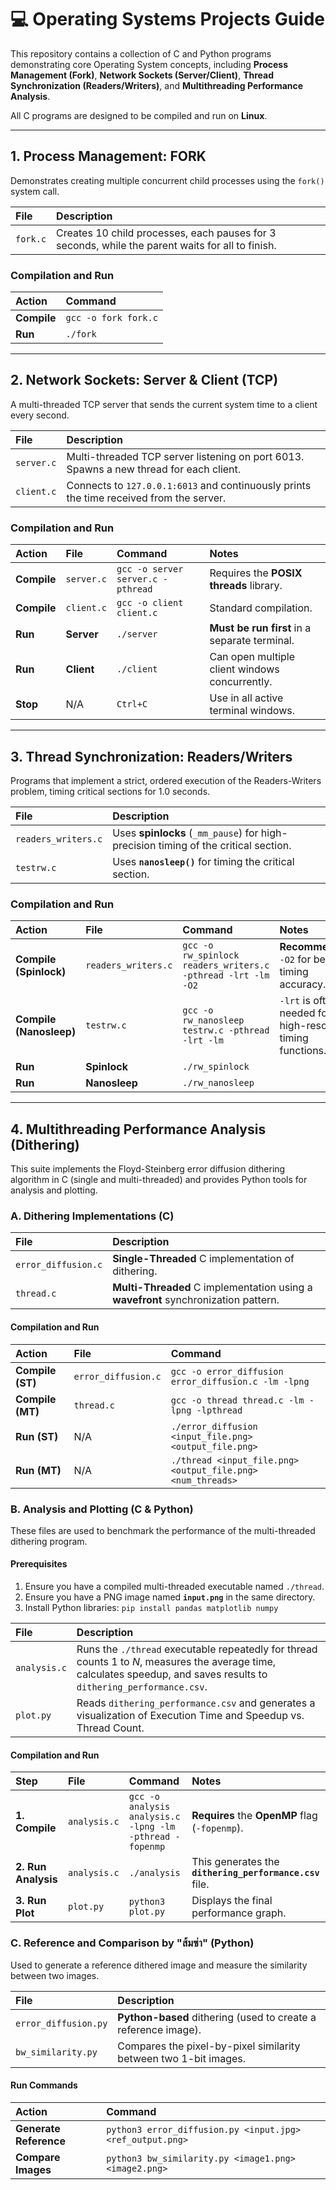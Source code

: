 # 💻 Operating Systems Projects Guide

This repository contains a collection of C and Python programs demonstrating core Operating System concepts, including **Process Management (Fork)**, **Network Sockets (Server/Client)**, **Thread Synchronization (Readers/Writers)**, and **Multithreading Performance Analysis**.

All C programs are designed to be compiled and run on **Linux**.

---

## 1. Process Management: FORK

Demonstrates creating multiple concurrent child processes using the `fork()` system call.

| File | Description |
| :--- | :--- |
| `fork.c` | Creates 10 child processes, each pauses for 3 seconds, while the parent waits for all to finish. |

### Compilation and Run

| Action | Command |
| :--- | :--- |
| **Compile** | `gcc -o fork fork.c` |
| **Run** | `./fork` |

---

## 2. Network Sockets: Server & Client (TCP)

A multi-threaded TCP server that sends the current system time to a client every second.

| File | Description |
| :--- | :--- |
| `server.c` | Multi-threaded TCP server listening on port 6013. Spawns a new thread for each client. |
| `client.c` | Connects to `127.0.0.1:6013` and continuously prints the time received from the server. |

### Compilation and Run

| Action | File | Command | Notes |
| :--- | :--- | :--- | :--- |
| **Compile** | `server.c` | `gcc -o server server.c -pthread` | Requires the **POSIX threads** library. |
| **Compile** | `client.c` | `gcc -o client client.c` | Standard compilation. |
| **Run** | **Server** | `./server` | **Must be run first** in a separate terminal. |
| **Run** | **Client** | `./client` | Can open multiple client windows concurrently. |
| **Stop** | N/A | `Ctrl+C` | Use in all active terminal windows. |

---

## 3. Thread Synchronization: Readers/Writers

Programs that implement a strict, ordered execution of the Readers-Writers problem, timing critical sections for 1.0 seconds.

| File | Description |
| :--- | :--- |
| `readers_writers.c` | Uses **spinlocks** (`_mm_pause`) for high-precision timing of the critical section. |
| `testrw.c` | Uses **`nanosleep()`** for timing the critical section. |

### Compilation and Run

| Action | File | Command | Notes |
| :--- | :--- | :--- | :--- |
| **Compile (Spinlock)** | `readers_writers.c` | `gcc -o rw_spinlock readers_writers.c -pthread -lrt -lm -O2` | **Recommended:** `-O2` for best timing accuracy. |
| **Compile (Nanosleep)** | `testrw.c` | `gcc -o rw_nanosleep testrw.c -pthread -lrt -lm` | `-lrt` is often needed for high-resolution timing functions. |
| **Run** | **Spinlock** | `./rw_spinlock` | |
| **Run** | **Nanosleep**| `./rw_nanosleep` | |

---

## 4. Multithreading Performance Analysis (Dithering)

This suite implements the Floyd-Steinberg error diffusion dithering algorithm in C (single and multi-threaded) and provides Python tools for analysis and plotting.

### A. Dithering Implementations (C)

| File | Description |
| :--- | :--- |
| `error_diffusion.c` | **Single-Threaded** C implementation of dithering. |
| `thread.c` | **Multi-Threaded** C implementation using a **wavefront** synchronization pattern. |

#### Compilation and Run

| Action | File | Command |
| :--- | :--- | :--- |
| **Compile (ST)** | `error_diffusion.c` | `gcc -o error_diffusion error_diffusion.c -lm -lpng` |
| **Compile (MT)** | `thread.c` | `gcc -o thread thread.c -lm -lpng -lpthread` |
| **Run (ST)** | N/A | `./error_diffusion <input_file.png> <output_file.png>` |
| **Run (MT)** | N/A | `./thread <input_file.png> <output_file.png> <num_threads>` |

### B. Analysis and Plotting (C & Python)

These files are used to benchmark the performance of the multi-threaded dithering program.

#### Prerequisites

1.  Ensure you have a compiled multi-threaded executable named `./thread`.
2.  Ensure you have a PNG image named **`input.png`** in the same directory.
3.  Install Python libraries: `pip install pandas matplotlib numpy`

| File | Description |
| :--- | :--- |
| `analysis.c` | Runs the `./thread` executable repeatedly for thread counts $1$ to $N$, measures the average time, calculates speedup, and saves results to `dithering_performance.csv`. |
| `plot.py` | Reads `dithering_performance.csv` and generates a visualization of Execution Time and Speedup vs. Thread Count. |

#### Compilation and Run

| Step | File | Command | Notes |
| :--- | :--- | :--- | :--- |
| **1. Compile** | `analysis.c` | `gcc -o analysis analysis.c -lpng -lm -pthread -fopenmp` | **Requires** the **OpenMP** flag (`-fopenmp`). |
| **2. Run Analysis** | `analysis.c` | `./analysis` | This generates the **`dithering_performance.csv`** file. |
| **3. Run Plot** | `plot.py` | `python3 plot.py` | Displays the final performance graph. |

### C. Reference and Comparison by "ส้มซ่า" (Python)

Used to generate a reference dithered image and measure the similarity between two images.

| File | Description |
| :--- | :--- |
| `error_diffusion.py`| **Python-based** dithering (used to create a reference image). |
| `bw_similarity.py` | Compares the pixel-by-pixel similarity between two 1-bit images. |

#### Run Commands

| Action | Command |
| :--- | :--- |
| **Generate Reference** | `python3 error_diffusion.py <input.jpg> <ref_output.png>` |
| **Compare Images** | `python3 bw_similarity.py <image1.png> <image2.png>` |
